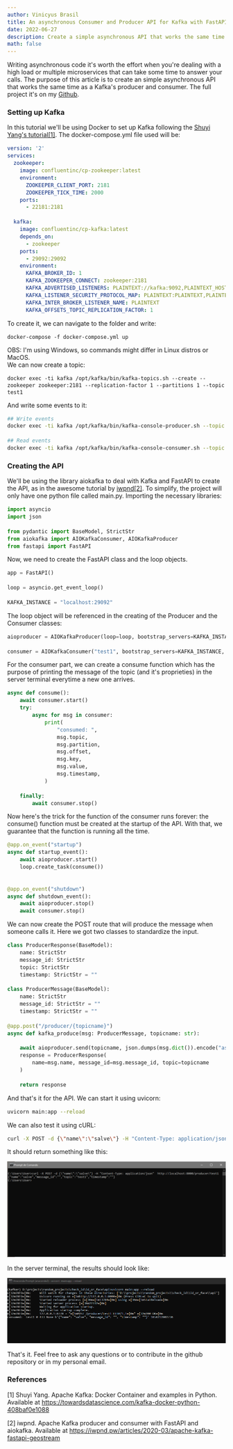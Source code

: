 ```yaml
---
author: Vinicyus Brasil
title: An asynchronous Consumer and Producer API for Kafka with FastAPI in Python
date: 2022-06-27
description: Create a simple asynchronous API that works the same time as a Kafka's producer and consumer with Python's FastAPI
math: false
---
```


Writing asynchronous code it's worth the effort when you're dealing with a high load or multiple microservices that can take some time to answer your calls. The purpose of this article is to create an simple asynchronous API that works the same time as a Kafka's producer and consumer. The full project it's on my [Github](https://github.com/vinybrasil/fastapi_kafka). 


### Setting up Kafka

In this tutorial we'll be using Docker to set up Kafka following the [Shuyi Yang's tutorial[1]](https://towardsdatascience.com/kafka-docker-python-408baf0e1088). The docker-compose.yml file used will be:


```yml
version: '2'
services:
  zookeeper:
    image: confluentinc/cp-zookeeper:latest
    environment:
      ZOOKEEPER_CLIENT_PORT: 2181
      ZOOKEEPER_TICK_TIME: 2000
    ports:
      - 22181:2181
  
  kafka:
    image: confluentinc/cp-kafka:latest
    depends_on:
      - zookeeper
    ports:
      - 29092:29092
    environment:
      KAFKA_BROKER_ID: 1
      KAFKA_ZOOKEEPER_CONNECT: zookeeper:2181
      KAFKA_ADVERTISED_LISTENERS: PLAINTEXT://kafka:9092,PLAINTEXT_HOST://localhost:29092
      KAFKA_LISTENER_SECURITY_PROTOCOL_MAP: PLAINTEXT:PLAINTEXT,PLAINTEXT_HOST:PLAINTEXT
      KAFKA_INTER_BROKER_LISTENER_NAME: PLAINTEXT
      KAFKA_OFFSETS_TOPIC_REPLICATION_FACTOR: 1
```

To create it, we can navigate to the folder and write:
```
docker-compose -f docker-compose.yml up
```

OBS: I'm using Windows, so commands might differ in Linux distros or MacOS. <br>
We can now create a topic:

```
docker exec -ti kafka /opt/kafka/bin/kafka-topics.sh --create --zookeeper zookeeper:2181 --replication-factor 1 --partitions 1 --topic test1
```

And write some events to it:
```bash
## Write events
docker exec -ti kafka /opt/kafka/bin/kafka-console-producer.sh --topic test1 --bootstrap-server localhost:9092

## Read events
docker exec -ti kafka /opt/kafka/bin/kafka-console-consumer.sh --topic test1 --from-beginning --bootstrap-server localhost:9092
```


### Creating the API

We'll be using the library aiokafka to deal with Kafka and FastAPI to create the API, as in the awesome tutorial by [iwpnd[2]](https://iwpnd.pw/articles/2020-03/apache-kafka-fastapi-geostream). To simplify, the project will only have one python file called main.py. Importing the necessary libraries:

```python
import asyncio
import json

from pydantic import BaseModel, StrictStr
from aiokafka import AIOKafkaConsumer, AIOKafkaProducer
from fastapi import FastAPI
```


Now, we need to create the FastAPI class and the loop objects.
```python
app = FastAPI()

loop = asyncio.get_event_loop()

KAFKA_INSTANCE = "localhost:29092"
```


The loop object will be referenced in the creating of the Producer and the Consumer classes:
```python
aioproducer = AIOKafkaProducer(loop=loop, bootstrap_servers=KAFKA_INSTANCE)

consumer = AIOKafkaConsumer("test1", bootstrap_servers=KAFKA_INSTANCE, loop=loop)
```


For the consumer part, we can create a consume function which has the purpose of printing the message of the topic (and it's proprieties) in the server terminal everytime a new one arrives.
```python
async def consume():
    await consumer.start()
    try:
        async for msg in consumer:
            print(
                "consumed: ",
                msg.topic,
                msg.partition,
                msg.offset,
                msg.key,
                msg.value,
                msg.timestamp,
            )

    finally:
        await consumer.stop()
```


Now here's the trick for the function of the consumer runs forever: the consume() function must be created at the startup of the API. With that, we guarantee that the function is running all the time.

```python
@app.on_event("startup")
async def startup_event():
    await aioproducer.start()
    loop.create_task(consume())


@app.on_event("shutdown")
async def shutdown_event():
    await aioproducer.stop()
    await consumer.stop()
```

We can now create the POST route that will produce the message when someone calls it. Here we got two classes to standardize the input.
```python
class ProducerResponse(BaseModel):
    name: StrictStr
    message_id: StrictStr
    topic: StrictStr
    timestamp: StrictStr = ""

class ProducerMessage(BaseModel):
    name: StrictStr
    message_id: StrictStr = ""
    timestamp: StrictStr = ""

@app.post("/producer/{topicname}")
async def kafka_produce(msg: ProducerMessage, topicname: str):

    await aioproducer.send(topicname, json.dumps(msg.dict()).encode("ascii"))
    response = ProducerResponse(
        name=msg.name, message_id=msg.message_id, topic=topicname
    )

    return response
```


And that's it for the API. We can start it using uvicorn:

```bash
uvicorn main:app --reload
```


We can also test it using cURL:
```bash
curl -X POST -d {\"name\":\"salve\"} -H "Content-Type: application/json"  http://localhost:8000/producer/test1
```


It should return something like this:

![](kafkafastapiasyncfig1.png)


In the server terminal, the results should look like:

![](kafkafastapiasyncfig2.png)

That's it. Feel free to ask any questions or to contribute in the github repository or in my personal email.

### References

[1] Shuyi Yang. Apache Kafka: Docker Container and examples in Python. Available at https://towardsdatascience.com/kafka-docker-python-408baf0e1088

[2] iwpnd. Apache Kafka producer and consumer with FastAPI and aiokafka. Available at https://iwpnd.pw/articles/2020-03/apache-kafka-fastapi-geostream